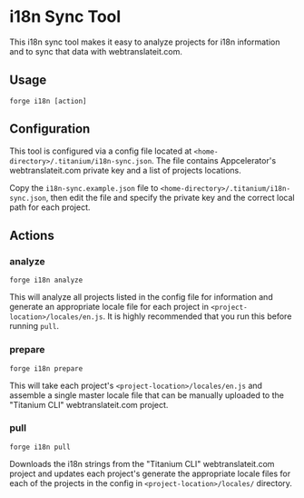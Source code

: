 # i18n Sync Tool

This i18n sync tool makes it easy to analyze projects for i18n information and to sync that data with
webtranslateit.com.

## Usage

    forge i18n [action]

## Configuration

This tool is configured via a config file located at ```<home-directory>/.titanium/i18n-sync.json```.
The file contains Appcelerator's webtranslateit.com private key and a list of projects locations.

Copy the ```i18n-sync.example.json``` file to ```<home-directory>/.titanium/i18n-sync.json```, then
edit the file and specify the private key and the correct local path for each project.

## Actions

### analyze

    forge i18n analyze

This will analyze all projects listed in the config file for information and generate an appropriate
locale file for each project in ```<project-location>/locales/en.js```. It is highly recommended that
you run this before running ```pull```.

### prepare

    forge i18n prepare

This will take each project's ```<project-location>/locales/en.js``` and assemble a single master
locale file that can be manually uploaded to the "Titanium CLI" webtranslateit.com project.

### pull

    forge i18n pull

Downloads the i18n strings from the "Titanium CLI" webtranslateit.com project and updates each
project's generate the appropriate locale files for each of the projects in the config in
```<project-location>/locales/``` directory.
